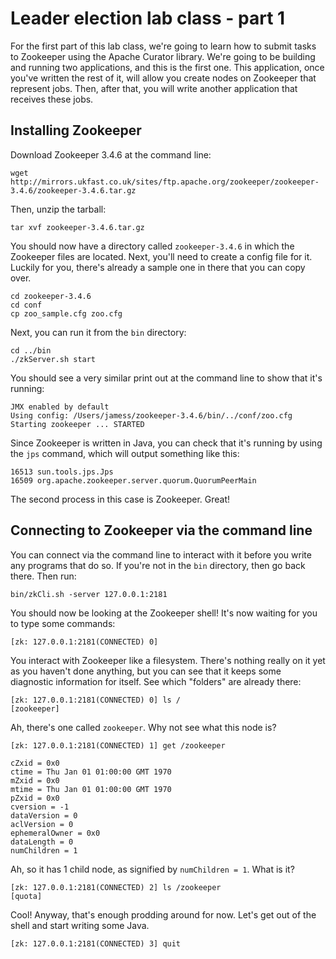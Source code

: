 # Leader election lab class - part 1

For the first part of this lab class, we're going to learn how to submit tasks to Zookeeper using the Apache Curator library. We're going to be building and running two applications, and this is the first one. This application, once you've written the rest of it, will allow you create nodes on Zookeeper that represent jobs. Then, after that, you will write another application that receives these jobs.

## Installing Zookeeper

Download Zookeeper 3.4.6 at the command line:

```wget http://mirrors.ukfast.co.uk/sites/ftp.apache.org/zookeeper/zookeeper-3.4.6/zookeeper-3.4.6.tar.gz```

Then, unzip the tarball:

```tar xvf zookeeper-3.4.6.tar.gz```

You should now have a directory called `zookeeper-3.4.6` in which the Zookeeper files are located. Next, you'll need to create a config file for it. Luckily for you, there's already a sample one in there that you can copy over.

```
cd zookeeper-3.4.6
cd conf
cp zoo_sample.cfg zoo.cfg
```

Next, you can run it from the `bin` directory:

```
cd ../bin
./zkServer.sh start
```

You should see a very similar print out at the command line to show that it's running:

```
JMX enabled by default
Using config: /Users/jamess/zookeeper-3.4.6/bin/../conf/zoo.cfg
Starting zookeeper ... STARTED
```

Since Zookeeper is written in Java, you can check that it's running by using the `jps` command, which will output something like this:

```
16513 sun.tools.jps.Jps
16509 org.apache.zookeeper.server.quorum.QuorumPeerMain
```

The second process in this case is Zookeeper. Great!

## Connecting to Zookeeper via the command line

You can connect via the command line to interact with it before you write any programs that do so. If you're not in the `bin` directory, then go back there. Then run:

```
bin/zkCli.sh -server 127.0.0.1:2181
```

You should now be looking at the Zookeeper shell! It's now waiting for you to type some commands:

```
[zk: 127.0.0.1:2181(CONNECTED) 0]
```

You interact with Zookeeper like a filesystem. There's nothing really on it yet as you haven't done anything, but you can see that it keeps some diagnostic information for itself. See which "folders" are already there:

```
[zk: 127.0.0.1:2181(CONNECTED) 0] ls /
[zookeeper]
```

Ah, there's one called `zookeeper`. Why not see what this node is? 

```
[zk: 127.0.0.1:2181(CONNECTED) 1] get /zookeeper

cZxid = 0x0
ctime = Thu Jan 01 01:00:00 GMT 1970
mZxid = 0x0
mtime = Thu Jan 01 01:00:00 GMT 1970
pZxid = 0x0
cversion = -1
dataVersion = 0
aclVersion = 0
ephemeralOwner = 0x0
dataLength = 0
numChildren = 1
```

Ah, so it has 1 child node, as signified by `numChildren = 1`. What is it?

```
[zk: 127.0.0.1:2181(CONNECTED) 2] ls /zookeeper
[quota]
```

Cool! Anyway, that's enough prodding around for now. Let's get out of the shell and start writing some Java.

```
[zk: 127.0.0.1:2181(CONNECTED) 3] quit
```

